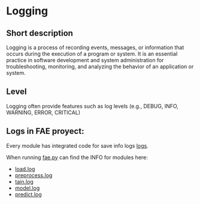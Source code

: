 # Logging

## Short description

Logging is a process of recording events, messages, or information that occurs during the execution of a program or system. It is an essential practice in software development and system administration for troubleshooting, monitoring, and analyzing the behavior of an application or system.

## Level 

Logging often provide features such as log levels (e.g., DEBUG, INFO, WARNING, ERROR, CRITICAL)


## Logs in FAE proyect:

Every module has integrated code for save info logs [logs](../logs/). 

When running [fae.py](..//fae.py) can find the INFO  for modules here:

* [load.log](load.log)
* [preprocess.log](preprocess.log)
* [tain.log](train.log)
* [model.log](model.log)
* [predict.log](predict.log)




